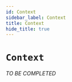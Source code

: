 ```yaml
---
id: Context
sidebar_label: Context
title: Context
hide_title: true
---
```

# `Context`

_TO BE COMPLETED_